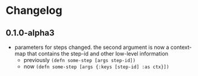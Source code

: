 # Changelog 

## 0.1.0-alpha3

* parameters for steps changed. the second argument is now a context-map that contains the step-id and 
  other low-level information
    * previously ```(defn some-step [args step-id])```
    * now ```(defn some-step [args {:keys [step-id] :as ctx}])```
    
